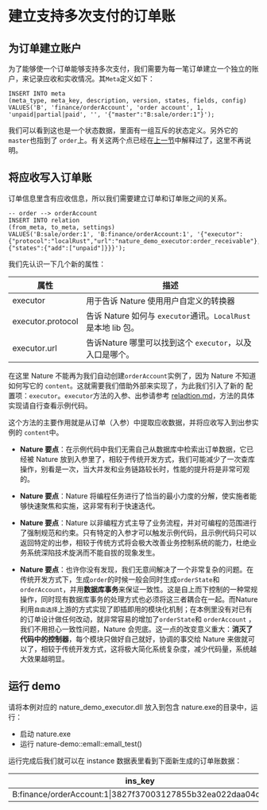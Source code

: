 # 建立支持多次支付的订单账

 ## 为订单建立账户

为了能够使一个订单能够支持多次支付，我们需要为每一笔订单建立一个独立的账户，来记录应收和实收情况。其`Meta`定义如下：

```mysql
INSERT INTO meta
(meta_type, meta_key, description, version, states, fields, config)
VALUES('B', 'finance/orderAccount', 'order account', 1, 'unpaid|partial|paid', '', '{"master":"B:sale/order:1"}');
```

我们可以看到这也是一个状态数据，里面有一组互斥的状态定义。另外它的 `master`也指到了 `order`上。有关这两个点已经在[上一节](emall-1-order-generate.md)中解释过了，这里不再说明。

## 将应收写入订单账

订单信息里含有应收信息，所以我们需要建立订单和订单账之间的关系。

```mysql
-- order --> orderAccount
INSERT INTO relation
(from_meta, to_meta, settings)
VALUES('B:sale/order:1', 'B:finance/orderAccount:1', '{"executor":{"protocol":"localRust","url":"nature_demo_executor:order_receivable"},"target":{"states":{"add":["unpaid"]}}}');
```

我们先认识一下几个新的属性：

| 属性              | 描述                                                         |
| ----------------- | ------------------------------------------------------------ |
| executor          | 用于告诉 Nature 使用用户自定义的转换器                       |
| executor.protocol | 告诉 Nature 如何与 `executor`通讯。`LocalRust` 是本地 lib 包。 |
| executor.url      | 告诉Nature 哪里可以找到这个 `executor`，以及入口是哪个。     |

在这里 Nature 不能再为我们自动创建`orderAccount`实例了，因为 Nature 不知道如何写它的 `content`。这就需要我们借助外部来实现了，为此我们引入了新的 配置项：`executor`。`executor`方法的入参、出参请参考 [reladtion.md](https://github.com/llxxbb/Nature/blob/master/doc/ZH/help/relation.md)，方法的具体实现请自行查看示例代码。

这个方法的主要作用就是从订单（入参）中提取应收数据，并将应收写入到出参实例的 `content`中。

- **Nature 要点**：在示例代码中我们无需自己从数据库中检索出订单数据，它已经被 Nature 放到入参里了，相较于传统开发方式，我们可能减少了一次查库操作，别看是一次，当大并发和业务链路较长时，性能的提升将是非常可观的。
- **Nature 要点**：Nature 将编程任务进行了恰当的最小力度的分解，使实施者能够快速聚焦和实施，这非常有利于快速迭代。

- **Nature 要点**：Nature 以非编程方式主导了业务流程，并对可编程的范围进行了强制规范和约束。只有特定的入参才可以触发示例代码，且示例代码只可以返回特定的出参，相较于传统方式将会极大改善业务控制系统的能力，杜绝业务系统深陷技术旋涡而不能自拔的现象发生。

- **Nature 要点**：也许你没有发现，我们无意间解决了一个非常复杂的问题。在传统开发方式下，生成`order`的时候一般会同时生成`orderState`和`orderAccount`，并用**数据库事务**来保证一致性。这是自上而下控制的一种常规操作，同时现有数据库事务的处理方式也必须将这三者耦合在一起。而Nature 利用`自由选择`上游的方式实现了即插即用的模块化机制；在本例里没有对已有的订单设计做任何改动，就非常容易的增加了`orderState`和 `orderAccount` ，我们不用担心一致性问题，Nature 会兜底。这一点的改变意义重大：**消灭了代码中的控制器**，每个模块只做好自己就好，协调的事交给 Nature 来做就可以了，相较于传统开发方式，这将极大简化系统复杂度，减少代码量，系统越大效果越明显。

## 运行 demo

请将本例对应的 nature_demo_executor.dll 放入到包含 nature.exe的目录中，运行：

- 启动 nature.exe
- 运行 nature-demo::emall::emall_test()

运行完成后我们就可以在 instance 数据表里看到下面新生成的订单账数据：

| ins_key                                                     | content                                                      | states     | state_version | from_key                                             |
| ----------------------------------------------------------- | ------------------------------------------------------------ | ---------- | ------------- | ---------------------------------------------------- |
| B:finance/orderAccount:1\|3827f37003127855b32ea022daa04cd\| | {"receivable":1000,"total_paid":0,"last_paid":0,"reason":"NewOrder","diff":-1000} | ["unpaid"] | 1             | B:sale/order:1\|3827f37003127855b32ea022daa04cd\|\|0 |

